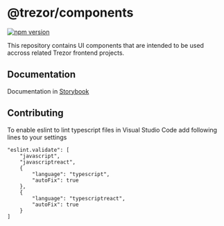 # @trezor/components

[![npm version](https://badge.fury.io/js/trezor-ui-components.svg)](https://badge.fury.io/js/trezor-ui-components)

This repository contains UI components that are intended to be used accross related Trezor frontend projects.

## Documentation

Documentation in [Storybook](https://suite-dev.sldev.cz/components/develop/)


## Contributing

To enable eslint to lint typescript files in Visual Studio Code add following lines to your settings
```
"eslint.validate": [
    "javascript",
    "javascriptreact",
    {
        "language": "typescript",
        "autoFix": true
    },
    {
        "language": "typescriptreact",
        "autoFix": true
    }
]

```